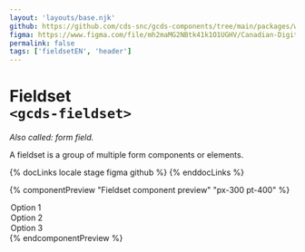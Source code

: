 ```yaml
---
layout: 'layouts/base.njk'
github: https://github.com/cds-snc/gcds-components/tree/main/packages/web/src/components/gcds-fieldset
figma: https://www.figma.com/file/mh2maMG2NBtk41k1O1UGHV/Canadian-Digital-Service%E2%80%A8---GC-Design-System?type=design&node-id=2328-7660&mode=design&t=qwNFRgCKhnoUtRXO-0
permalink: false
tags: ['fieldsetEN', 'header']
---
```


# Fieldset <br>`<gcds-fieldset>`

_Also called: form field._

A fieldset is a group of multiple form components or elements.

{% docLinks locale stage figma github %}
{% enddocLinks %}

{% componentPreview "Fieldset component preview" "px-300 pt-400" %}
<gcds-fieldset fieldset-id="fieldset" legend="Legend" hint="Hint / Example message.">
<gcds-input input-id="form-input" label="Input label" hint="Hint / Example message." size="6">
</gcds-input>
<gcds-select select-id="form-select" label="Select label" hint="Hint / Example message." default-value="Select option">

  <option value="option-1">Option 1</option>
  <option value="option-2">Option 2</option>
  <option value="option-3">Option 3</option>
</gcds-select>
</gcds-fieldset>
{% endcomponentPreview %}
